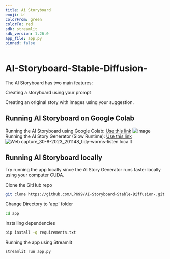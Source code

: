 ```yaml
---
title: Ai Storyboard
emoji: 📈
colorFrom: green
colorTo: red
sdk: streamlit
sdk_version: 1.26.0
app_file: app.py
pinned: false
---
```



# AI-Storyboard-Stable-Diffusion-
The AI Storyboard has two main features:

Creating a storyboard using your prompt

Creating an original story with images using your suggestion.

## Running AI Storyboard on Google Colab

Running the AI Storyboard using Google Colab: 
[Use this link](https://colab.research.google.com/drive/1F94yAsoKDlrgVnTqJ6bAEhowqvqUsI97?usp=sharing)
![image](https://github.com/LPK99/AI-Storyboard-Stable-Diffusion-/assets/13818447/637ce2b1-558d-4e8c-858b-a1df3dcdbb85)
Running the AI Story Generator (Slow Runtime):
[Use this link](https://colab.research.google.com/drive/1belQNrgyxdmhTrf0le35axemGUdVRQoC?usp=sharing)
![Web capture_30-8-2023_201148_tidy-worms-listen loca lt](https://github.com/LPK99/AI-Storyboard-Stable-Diffusion-/assets/13818447/02c1618f-645a-49fc-9084-71544fbb7dd1)

## Running AI Storyboard locally
Try running the app locally since the AI Story Generator runs faster locally using your computer CUDA.

Clone the GitHub repo
```bash
git clone https://github.com/LPK99/AI-Storyboard-Stable-Diffusion-.git
```
Change Directory to 'app' folder
```bash
cd app
```
Installing dependencies
```bash
pip install -q requirements.txt
```
Running the app using Streamlit
```bash
streamlit run app.py
```


